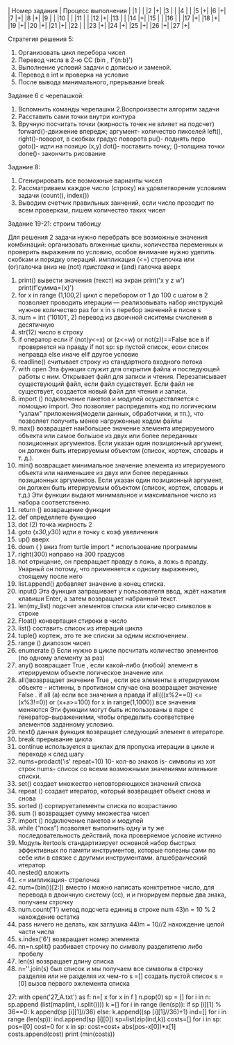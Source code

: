 | Номер задания | Процесс выполнения |
|1 | |
|2 |+|
|3 | |
|4 | |
|5 |+|
|6 |+|
|7 |+|
|8 |+|
|9 | |
|10 | |
|11 | |
|12 |+|
|13 | |
|14 |+|
|15 | |
|16 | |
|17 |+|
|18 |+|
|19 |+|
|20 |+|
|21 |+|
|22 | |
|23 |+|
|24 |+|
|25 |+|
|26 |+|
|27 |+|


Стратегия решения 5:
1. Организовать цикл перебора чисел
2. Перевод числа в 2-ю СС (bin , f'{n:b}')
3. Выполнение условий задачи с дописью и заменой.
4. Перевод в int и проверка на условие
5. После вывода минимального, прерывание break

Задание 6 с черепашкой:
1. Вспомнить команды черепашки
2.Воспроизвести алгоритм задачи
3. Расставить сами точки внутри контура
4. Вручную посчитать точки
(жирность точек не влияет на подсчет)
forward()-движение впередж; аргумент- количество пикселей 
left(), right()-поворот, в скобках градус поворота 
pu()- поднять перо 
goto()- идти на позицю (x,y)
dot()- поставить точку; ()-толщина точки
done()- закончить рисование 

Задание 8:
1. Сгенирировать все возможные варианты чисел 
2. Рассматриваем каждое число (строку) на удовлетворение условиям задачи (count(), index())
3. Выводим счетчик правильных занчений, если число прозодит по всем проверкам, пишем количество таких чисел


Задание 19-21:
строим табоицу 

Для решения 2 задачи нужно перебрать все возможные значения комбинаций: организовать влженные циклы, количества переменных и проверить выражения по условию, особое внимание нужно уделить скобкам и порядку операций. 
импликация (<=) стрелочка 
или (or)галочка вниз
не (not) *приставка*
и (and) галочка вверх

1) print() вывести значения (текст) на экран
print('x y z w') print(f'сумма={x}')
2) for x in range (1,100,2) цикл с перебором от 1 до 100 с шагом в 2 позволяет проводить итерации — реализовывать набор инструкций нужное количество раз
 for x in s перебор значений в писке s
3) num = int ('10101', 2) перевод из двоичной сиситемы счисления в десятичную 
4) str(12)  число в строку 
5) if оператор если
if (not(y<=x) or (z<=w) or not(z))==False  все в if проверяется на правду 
 if not sp:  sp пустой список, есои список неправда 
 else иначе
 elif другое условие 
6) readline() считывает строку из стандартного входного потока
7) with open  Эта функция служит для открытия файла и последующей работы с ним. Открывает файл для записи и чтения. Перезаписывает существующий файл, если файл существует. Если файл не существует, создается новый файл для чтения и записи.
8) import () подключение пакетов и модулей осуществляется с помощью import. Это позволяет распределять код по логическим "узлам" приложения(модели данных, обработчики, и тп.), что позволяет получить менее нагруженные кодом файлы
9) max() возвращает наибольшее значение элемента итерируемого объекта или самое большое из двух или более переданных позиционных аргументов. Если указан один позиционный аргумент, он должен быть итерируемым объектом (список, кортеж, словарь и т. д.).
10)  min() возвращает минимальное значение элемента из итерируемого объекта или наименьшее из двух или более переданных позиционных аргументов. Если указан один позиционный аргумент, он должен быть итерируемым объектом (список, кортеж, словарь и т.д.)
Эти функции выдают минимальное и максимальное число из набора соответственно.
11) return () возвращение функции
12) def определяете функцию
13) dot (2) точка жирность 2 
14) goto (x*30,y*30) идти в точку с коэф увеличения
15) up() вверх
16) down ( ) вниз
from turtle import * использование программы
17) right(300) направо на 300 градусов  
18) not отрицание, oн превращает правду в ложь, а ложь в правду. Унарный он потому, что применяется к одному выражению, стоящему после него
19) list.append() добавляет значение в конец списка.
20) input() Эта функция запрашивает у пользователя ввод, ждёт нажатия клавиши Enter, а затем возвращает набранный текст.
21) len(my_list) подсчет элементов списка или кличесво символов в строке
22) Float() конвертация стироки в число
23) list() составить список из итераций цикла
24) tuple() кортеж, это те же списки за одним исключением.
25) range () диапозон чисел 
26) enumerate () Если нужно в цикле посчитать количество элементов (по одному элементу за раз)
27) any() возвращает True , если какой-либо (любой) элемент в итерируемом объекте логическое значение или 
28) all()возвращает значение True , если все элементы в итерируемом объекте - истинны, в противном случае она возвращает значение False . if all (a) если все значения а правда if all(((x%2==0) <= (x%3!=0)) or (x+a>=100) for x in range(1,1000)) все значения меняются 
Эти функции могут быть использованы в паре с генератор-выражениями, чтобы определить соответствие элементов заданному условию.
29) next() данная функция возвращает следующий элемент в итераторе.
30) break прерывание цикла 
31) continue  используется в циклах для пропуска итерации в цикле и переходе к след шагу 
32) nums=prodact('is' repeat=10) 10- кол-во знаков  is- символы из  хот строк nums- список со всеми возможными значениями мленькие списки.
33) set() создает множество неповторяющихся значений списка
34) repeat () создает итератор, который возвращает объект снова и снова
35) sorted () cортируетэлементы списка по возрастанию
36) sum () возвращает сумму множества чисел
37) import () подключение пакетов и модулей
38) while (“пока”) позволяет выполнить одну и ту же последовательность действий, пока проверяемое условие истинно
39) Модуль itertools стандартизирует основной набор быстрых эффективных по памяти инструментов, которые полезны сами по себе или в связке с другими инструментами. алшебраический итератор 
40) nested() вложить 
41) <=  импликация- стрелочка 
42) num=(bin(i)[2:])   вместо i можно написать конктретное число, для перевода в двоичную систему (сс), и и гнорируем первые два знака, получаем строчку 
42) num.count('1') метод подсчета единиц в строке num 
43)n = 10 % 2 нахождение остатка 
45) pass  ничего не делать, как заглушка 
44)m = 10//2 нахождение целой части числа
45) s.index('6') возвращает номер элемента 
46) nn=n.split() разбивает строчку по символу разделителю либо пробелу 
47) len(s) возвращает длину списка 
48) n=''.join(s) был список и мы получаем все символы в строчку разделяя или не разделяя их чем-то 
 s =[]  создать пустой список 
 s = [0] вызов первого эжлемента списка  
 
 
 
 
 
 
 27:
with open('27_A.txt') as f:
    n=[ x for x in f ]
n.pop(0)
sp = []
for i in n:
    sp.append (list(map(int, i.split())))
k =[]
for i in range (len(sp)):
    if sp [i][1] % 36==0:
        k.append(sp [i][1]//36)
    else:
        k.append((sp [i][1]//36)+1)
ind=[]
for i in range (len(sp)):
    ind.append(sp [i][0])
sp=list(zip(ind,k))
costs=[]
for i in sp:
    pos=i[0]
    cost=0
    for x in sp:
        cost=cost+ abs(pos-x[0])*x[1]
    costs.append(cost)
print (min(costs))
